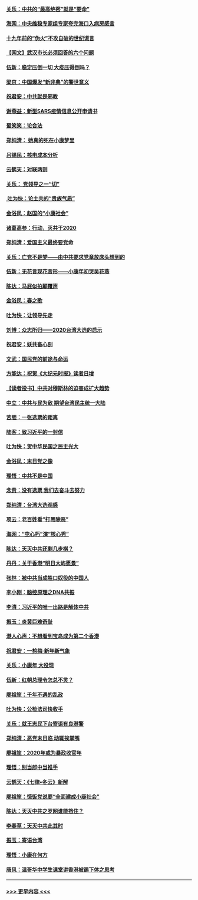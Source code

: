 #### [关乐：中共的“最高绝密”就是“要命”](../pages/nsc993/n11816946.md?t=01250711) 
#### [海网：中央维稳专家组专家夸完海口入病房感言](../pages/nsc993/n11815138.md?t=01250711) 
#### [十九年前的“伪火”不攻自破的世纪谎言](../pages/nsc993/n11813238.md?t=01250711) 
#### [【网文】武汉市长必须回答的六个问题](../pages/nsc993/n11813848.md?t=01250711) 
#### [伍新：稳定压倒一切 大疫压得倒吗？](../pages/nsc993/n11812634.md?t=01250711) 
#### [梁京：中国爆发“新非典”的警世意义](../pages/nsc993/n11812554.md?t=01250711) 
#### [祝君安：中共就是邪教](../pages/nsc993/n11812431.md?t=01250711) 
#### [谢燕益：新型SARS疫情信息公开申请书](../pages/nsc993/n11808840.md?t=01250711) 
#### [蜀笑笑：论合法](../pages/nsc993/n11808064.md?t=01250711) 
#### [郑纯清： 她真的死在小康梦里](../pages/nsc993/n11806623.md?t=01250711) 
#### [吕锡民：核电成本分析](../pages/nsc993/n11806284.md?t=01250711) 
#### [云鹤天：对联两则](../pages/nsc993/n11805957.md?t=01250711) 
#### [关乐： 党领导之一“切”](../pages/nsc993/n11804505.md?t=01250711) 
#### [ 吐为快：论土共的“贵族气质”](../pages/nsc993/n11804490.md?t=01250711) 
#### [金浴凤：赵国的“小康社会”](../pages/nsc993/n11804452.md?t=01250711) 
#### [诸葛高参：行动，灭共于2020](../pages/nsc993/n11804120.md?t=01250711) 
#### [郑纯清：爱国主义最终要党命](../pages/nsc993/n11802197.md?t=01250711) 
#### [关乐：亡党不是梦——由中共要求党章放床头想到的](../pages/nsc993/n11802156.md?t=01250711) 
#### [伍新：无花言现花言形——小康年初哭吴花燕](../pages/nsc993/n11800044.md?t=01250711) 
#### [陈达：马屁似拍颠覆声](../pages/nsc993/n11800010.md?t=01250711) 
#### [金浴凤：春之歌](../pages/nsc993/n11797687.md?t=01250711) 
#### [吐为快：让领导先走](../pages/nsc993/n11797512.md?t=01250711) 
#### [刘博：众志所归——2020台湾大选的启示](../pages/nsc993/n11796878.md?t=01250711) 
#### [祝君安：妖共畜心剖](../pages/nsc993/n11794273.md?t=01250711) 
#### [文武：国民党的前途与命运](../pages/nsc993/n11794198.md?t=01250711) 
#### [方能达：祝贺《大纪元时报》读者日增](../pages/nsc993/n11793807.md?t=01250711) 
#### [【读者投书】中共对穆斯林的迫害成扩大趋势](../pages/nsc993/n11791371.md?t=01250711) 
#### [中立：中共与民为敌 期望台湾民主统一大陆](../pages/nsc993/n11790392.md?t=01250711) 
#### [苦胆：一张选票的距离](../pages/nsc993/n11788914.md?t=01250711) 
#### [陆客：致习近平的一封信](../pages/nsc993/n11788867.md?t=01250711) 
#### [吐为快：贺中华民国之民主光大](../pages/nsc993/n11788618.md?t=01250711) 
#### [金浴凤：末日党之像](../pages/nsc993/n11787475.md?t=01250711) 
#### [理悟：中共不是中国](../pages/nsc993/n11787463.md?t=01250711) 
#### [念贲：没有选票  我们去奋斗去努力](../pages/nsc993/n11787398.md?t=01250711) 
#### [郑纯清：台湾大选观感](../pages/nsc993/n11786210.md?t=01250711) 
#### [项云：老百姓看“打黑除恶”](../pages/nsc993/n11785398.md?t=01250711) 
#### [海网：“空心朽”演“核心秀”](../pages/nsc993/n11783874.md?t=01250711) 
#### [陈达：天灭中共还剩几步棋？](../pages/nsc993/n11783719.md?t=01250711) 
#### [丹丹：关于香港“明日大屿愿景”](../pages/nsc993/n11783273.md?t=01250711) 
#### [张林：被中共当成牲口奴役的中国人](../pages/nsc993/n11782397.md?t=01250711) 
#### [李小刚：脑控原理之DNA共振](../pages/nsc993/n11780962.md?t=01250711) 
#### [李清：习近平的唯一出路是解体中共](../pages/nsc993/n11780866.md?t=01250711) 
#### [振玉：炎黄巨难奇耻](../pages/nsc993/n11779632.md?t=01250711) 
#### [港人心声：不想看到宝岛成为第二个香港](../pages/nsc993/n11778817.md?t=01250711) 
#### [祝君安：一剪梅‧新年新气象](../pages/nsc993/n11776340.md?t=01250711) 
#### [关乐：小康年 大役现](../pages/nsc993/n11774213.md?t=01250711) 
#### [伍新：红朝总理令怎总不灵？](../pages/nsc993/n11770813.md?t=01250711) 
#### [廖祖笙：千年不遇的乱政](../pages/nsc993/n11770373.md?t=01250711) 
#### [吐为快：公检法司快收手](../pages/nsc993/n11770359.md?t=01250711) 
#### [关乐：就王志民下台寄语有良港警](../pages/nsc993/n11769903.md?t=01250711) 
#### [郑纯清：恶党末日临 动辄挨掌嘴](../pages/nsc993/n11769356.md?t=01250711) 
#### [廖祖笙：2020年或为暴政收官年](../pages/nsc993/n11768216.md?t=01250711) 
#### [理悟：别当郎中当推手](../pages/nsc993/n11768243.md?t=01250711) 
#### [云鹤天：《七律▪冬云》新解](../pages/nsc993/n11768204.md?t=01250711) 
#### [廖祖笙：饿饭党说要“全面建成小康社会”](../pages/nsc993/n11767482.md?t=01250711) 
#### [陈达：天灭中共之罗网谁能挡住？](../pages/nsc993/n11767465.md?t=01250711) 
#### [李春草：天灭中共此其时](../pages/nsc993/n11767452.md?t=01250711) 
#### [振玉：寄语台湾](../pages/nsc993/n11767432.md?t=01250711) 
#### [理悟：小康在何方](../pages/nsc993/n11767394.md?t=01250711) 
#### [唐风：温哥华中学生课堂讲香港被踢下体之思考](../pages/nsc993/n11766848.md?t=01250711) 

----
#### [ >>> 更早内容 <<< ](../indexes/nsc993-earlier.md)
